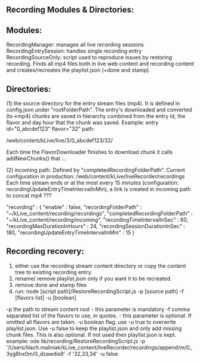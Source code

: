 Recording Modules & Directories:
--------------------------------

Modules:
--------------------------------
RecordingManager: manages all live recording sessions
RecordingEntrySession: handles single recording entry
RecordingSourceOnly:  script used to reproduce issues by restoring recording. Finds all mp4 files both in live
web content and recording content and creates/recreates the playlist.json (+done and stamp).

Directories:
----------------------------------

(1) the source directory for the entry stream files (mp4). It is defined in config.json under "rootFolderPath".
The entry's downloaded and converted (ts->mp4) chunks are saved in hierarchy combined from the entry Id, the flavor and
day hour that the chunk was saved. Example: entry id="0_abcdef123" flavor="32" path:

/web/content/kLive/live/3/0_abcdef123/32/

Each time the FlavorDownloader finishes to download chunk it calls addNewChunks() that ...

(2) incoming path. Defined by "completedRecordingFolderPath". Current configuration in production:
/web/content/kLive/liveRecorder/recordings
Each time stream ends or at the most every 15 minutes (configuration: recordingUpdateEntryTimeIntervalInMin),
a link is created in incoming path to concat mp4 ???

"recording" : {
       "enable" : false,
       "recordingFolderPath" : "~/kLive_content/recording/recordings",
       "completedRecordingFolderPath" : "~/kLive_content/recording/incoming",
       "recordingTimeIntervalInSec" : 60,
       "recordingMaxDurationInHours" : 24,
       "recordingSessionDurationInSec" : 180,
       "recordingUpdateEntryTimeIntervalInMin" : 15
     }

Recording recovery:
-------------------
1) either use the recording stream content directory or copy the content tree to existing recording entry.
2) rename/ remove playlist.json only if you want it to be recreated.
3) remove done and stamp files
4) run:
node [script path]/RestoreRecordingScript.js -p [source path] -f [flavors list] -u [boolean]

-p the path to stream content root - this parameter is mandatory
-f comma separated list of the flavors to use, in quotes. - this parameter is optional. If omitted all flavors are taken.
-u boolean flag. use -u true to overwrite playlist.json. Use -u false to keep the playlist.json and only add missing chunk files. This is also optional. If not used then playlist.json is kept.
example:
ode lib/recording/RestoreRecordingScript.js -p '/Users/lilach.maliniak/kLive_content/liveRecorder/recordings/append/m/0_3yg8hx0m/0_dzawdis9' -f '32,33,34' -u false